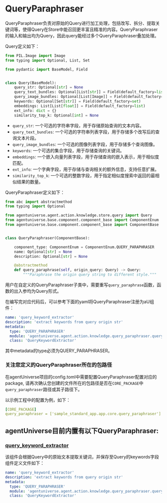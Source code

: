 # QueryParaphraser

QueryParaphraser负责对原始的Query进行加工处理，包括改写、拆分、提取关键词等，使得Query在Store中能召回更丰富且精准的内容。QueryParaphraser的输入和输出均为Query，因此query能经过多个QueryParaphraser叠加处理。

Query定义如下：
```python
from PIL.Image import Image
from typing import Optional, List, Set

from pydantic import BaseModel, Field


class Query(BaseModel):
    query_str: Optional[str] = None
    query_text_bundles: Optional[List[str]] = Field(default_factory=list)
    query_image_bundles: Optional[List[Image]] = Field(default_factory=list)
    keywords: Optional[Set[str]] = Field(default_factory=set)
    embeddings: List[List[float]] = Field(default_factory=list)
    ext_info: dict = {}
    similarity_top_k: Optional[int] = None
```
- `query_str`: 一个可选的字符串字段，用于存储原始查询的文本内容。
- `query_text_bundles`: 一个可选的字符串列表字段，用于存储多个改写后的查询文本片段。
- `query_image_bundles`: 一个可选的图像列表字段，用于存储多个查询图像。
- `keywords`: 一个可选的集合字段，用于存储查询的关键词。
- `embeddings`: 一个嵌入向量列表字段，用于存储查询的嵌入表示，用于相似度匹配。
- `ext_info`: 一个字典字段，用于存储与查询相关的额外信息，支持任意扩展。
- `similarity_top_k`: 一个可选的整数字段，用于指定相似度搜索中返回的最相似结果的数量。

QueryParaphraser定义如下：
```python
from abc import abstractmethod
from typing import Optional

from agentuniverse.agent.action.knowledge.store.query import Query
from agentuniverse.base.component.component_base import ComponentEnum
from agentuniverse.base.component.component_base import ComponentBase


class QueryParaphraser(ComponentBase):

    component_type: ComponentEnum = ComponentEnum.QUERY_PARAPHRASER
    name: Optional[str] = None
    description: Optional[str] = None

    @abstractmethod
    def query_paraphrase(self, origin_query: Query) -> Query:
        """Paraphrase the origin query string to different style."""
```
用户在自定义的QueryParaphraser子类中，需要重写`query_paraphrase`函数，函数的出入参均为Query形式。

在编写完对应代码后，可以参考下面的yaml将QueryParaphraser注册为aU组件：
```yaml
name: 'query_keyword_extractor'
description: 'extract keywords from query origin str'
metadata:
  type: 'QUERY_PARAPHRASER'
  module: 'agentuniverse.agent.action.knowledge.query_paraphraser.query_keyword_extractor'
  class: 'QueryKeywordExtractor'
```
其中metadata的type必须为QUERY_PARAPHRASER。
### 关注您定义的QueryParaphraser所在的包路径
在agentUniverse项目的config.toml中需要配置QueryParaphraser配置对应的package, 请再次确认您创建的文件所在的包路径是否在`CORE_PACKAGE`中`query_paraphraser`路径或其子路径下。

以示例工程中的配置为例，如下：
```yaml
[CORE_PACKAGE]
query_paraphraser = ['sample_standard_app.app.core.query_paraphraser']
```

## agentUniverse目前内置有以下QueryParaphraser:
### [query_keyword_extractor](../../../agentuniverse/agent/action/knowledge/query_paraphraser/query_keyword_extractor.yaml)
该组件会根据Query中的原始文本提取关键词，并保存至Query的keywords字段
组件定义文件如下：
```yaml
name: 'query_keyword_extractor'
description: 'extract keywords from query origin str'
metadata:
  type: 'QUERY_PARAPHRASER'
  module: 'agentuniverse.agent.action.knowledge.query_paraphraser.query_keyword_extractor'
  class: 'QueryKeywordExtractor'
```